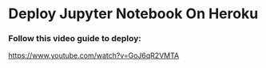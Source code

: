 # Deploy Jupyter Notebook On Heroku

### Follow this video guide to deploy:

https://www.youtube.com/watch?v=GoJ6qR2VMTA